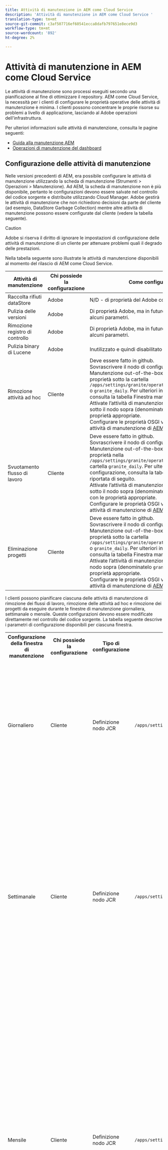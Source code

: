 ```yaml
---
title: Attività di manutenzione in AEM come Cloud Service
description: 'Attività di manutenzione in AEM come Cloud Service '
translation-type: tm+mt
source-git-commit: c3af507716ef60541ecca8dafb797651e8ece9d3
workflow-type: tm+mt
source-wordcount: '892'
ht-degree: 2%

---
```



# Attività di manutenzione in AEM come Cloud Service

Le attività di manutenzione sono processi eseguiti secondo una pianificazione al fine di ottimizzare il repository. AEM come Cloud Service, la necessità per i clienti di configurare le proprietà operative delle attività di manutenzione è minima. I clienti possono concentrare le proprie risorse su problemi a livello di applicazione, lasciando al Adobe  operazioni dell&#39;infrastruttura.

Per ulteriori informazioni sulle attività di manutenzione, consulta le pagine seguenti:

* [Guida alla manutenzione AEM](https://helpx.adobe.com/experience-manager/kb/AEM6-Maintenance-Guide.html)
* [Operazioni di manutenzione del dashboard](https://helpx.adobe.com/experience-manager/6-5/sites/administering/using/operations-dashboard.html#AutomatedMaintenanceTasks)

## Configurazione delle attività di manutenzione

Nelle versioni precedenti di AEM, era possibile configurare le attività di manutenzione utilizzando la scheda di manutenzione (Strumenti > Operazioni > Manutenzione). Ad AEM, la scheda di manutenzione non è più disponibile, pertanto le configurazioni devono essere salvate nel controllo del codice sorgente e distribuite utilizzando Cloud Manager.  Adobe gestirà le attività di manutenzione che non richiedono decisioni da parte del cliente (ad esempio, DataStore Garbage Collection) mentre altre attività di manutenzione possono essere configurate dal cliente (vedere la tabella seguente).

>[!CAUTION]
>
> Adobe si riserva il diritto di ignorare le impostazioni di configurazione delle attività di manutenzione di un cliente per attenuare problemi quali il degrado delle prestazioni.

Nella tabella seguente sono illustrate le attività di manutenzione disponibili al momento del rilascio di AEM come Cloud Service.

| Attività di manutenzione | Chi possiede la configurazione | Come configurare (facoltativo) |
|---|---|---|
| Raccolta rifiuti dataStore | Adobe | N/D - di proprietà del Adobe completamente  |
| Pulizia delle versioni | Adobe  | Di proprietà  Adobe, ma in futuro i clienti potranno configurare alcuni parametri. |
| Rimozione registro di controllo | Adobe  | Di proprietà  Adobe, ma in futuro i clienti potranno configurare alcuni parametri. |
| Pulizia binary di Lucene | Adobe  | Inutilizzato e quindi disabilitato dal Adobe . |
| Rimozione attività ad hoc | Cliente | Deve essere fatto in github. <br> Sovrascrivere il nodo di configurazione della finestra Manutenzione out-of-the-box in  `/libs` base alla creazione di proprietà sotto la cartella  `/apps/settings/granite/operations/maintenance/granite_weekly` o  `granite_daily`. Per ulteriori informazioni sulla configurazione, consulta la tabella Finestra manutenzione riportata di seguito. <br> Attivate l’attività di manutenzione aggiungendo un altro nodo sotto il nodo sopra (denominatelo  `granite_TaskPurgeTask`) con le proprietà appropriate. <br> Configurare le proprietà OSGI vedere la documentazione sulle attività di manutenzione di  [AEM 6.5](https://helpx.adobe.com/experience-manager/kb/AEM6-Maintenance-Guide.html) |
| Svuotamento flusso di lavoro | Cliente | Deve essere fatto in github. <br> Sovrascrivere il nodo di configurazione della finestra Manutenzione out-of-the-box in  `/libs` base alla creazione di proprietà nella `/apps/settings/granite/operations/maintenance/granite_weekly` cartella  `granite_daily`. Per ulteriori informazioni sulla configurazione, consulta la tabella Finestra manutenzione riportata di seguito. <br> Attivate l’attività di manutenzione aggiungendo un altro nodo sotto il nodo sopra (denominatelo  `granite_WorkflowPurgeTask`) con le proprietà appropriate. <br> Configurare le proprietà OSGI vedere la documentazione sulle attività di manutenzione di  [AEM 6.5](https://helpx.adobe.com/experience-manager/kb/AEM6-Maintenance-Guide.html) |
| Eliminazione progetti | Cliente | Deve essere fatto in github. <br> Sovrascrivere il nodo di configurazione della finestra Manutenzione out-of-the-box in  `/libs` base alla creazione di proprietà sotto la cartella  `/apps/settings/granite/operations/maintenance/granite_weekly` o  `granite_daily`. Per ulteriori informazioni sulla configurazione, consulta la tabella Finestra manutenzione riportata di seguito. <br> Attivate l’attività di manutenzione aggiungendo un nodo sotto il nodo sopra (denominatelo  `granite_ProjectPurgeTask`) con le proprietà appropriate. <br> Configurare le proprietà OSGI vedere la documentazione sulle attività di manutenzione di  [AEM 6.5](https://helpx.adobe.com/experience-manager/kb/AEM6-Maintenance-Guide.html) |

I clienti possono pianificare ciascuna delle attività di manutenzione di rimozione dei flussi di lavoro, rimozione delle attività ad hoc e rimozione dei progetti da eseguire durante le finestre di manutenzione giornaliera, settimanale o mensile. Queste configurazioni devono essere modificate direttamente nel controllo del codice sorgente. La tabella seguente descrive i parametri di configurazione disponibili per ciascuna finestra.

<table>
  <tr>
    <th>Configurazione della finestra di manutenzione</th>
    <th>Chi possiede la configurazione</th>
    <th>Tipo di configurazione</th>
    <th>Dove si trova</th>
    <th>Esempio</th>
    <th>Parametri</th>
  </tr>
  <tr>
    <td>Giornaliero</td>
    <td>Cliente</td>
    <td>Definizione nodo JCR</td>
    <td><code>/apps/settings/granite/operations/maintenance/granite_daily </code></td>
    <td>Vedi l'esempio di codice 1 seguente</td>
   <td>
    <ul>
    <li><strong>windowSchedule</strong> = day (questo valore non deve essere modificato)</li>
    <li><strong>windowStartTime</strong> = HH:MM con 24 ore di orologio. Definisce quando le attività di manutenzione associate alla finestra di manutenzione giornaliera devono iniziare a essere eseguite.</li>
    <li><strong>windowEndTime</strong> = HH:MM che utilizza come orologio da 24 ore. Definisce quando le attività di manutenzione associate alla finestra di manutenzione giornaliera devono interrompere l'esecuzione se non sono già state completate.</li>
    </ul> </td> 
  </tr>
  <tr>
    <td>Settimanale</td>
    <td>Cliente</td>
    <td>Definizione nodo JCR</td>
    <td><code>/apps/settings/granite/operations/maintenance/granite_weekly</code></td>
    <td>Vedi l'esempio di codice 2 seguente</td>
     <td>
    <ul>
    <li><strong>windowSchedule</strong> = settimanale (questo valore non deve essere modificato)</li>
    <li><strong>windowStartTime</strong> = HH:MM con 24 ore di orologio. Definisce quando le attività di manutenzione associate alla finestra di manutenzione settimanale devono iniziare a essere eseguite.</li>
    <li><strong>windowEndTime</strong> = HH:MM che utilizza come orologio da 24 ore. Definisce quando le attività di manutenzione associate alla finestra Manutenzione settimanale devono interrompere l'esecuzione se non sono già state completate.</li>
    <li><strong>windowScheduleWeekDays = array di 2 valori da 1 a 7. ad esempio [5,5].</strong> Il primo valore dell'array è il giorno iniziale in cui viene pianificato il processo e il secondo è il giorno finale in cui il processo viene interrotto. L'ora esatta dell'inizio e della fine è regolata rispettivamente da windowStartTime e windowEndTime.</li>
    </ul> </td> 
  </tr>
  <tr>
    <td>Mensile</td>
    <td>Cliente</td>
    <td>Definizione nodo JCR</td>
    <td><code>/apps/settings/granite/operations/maintenance/granite_monthly</code></td>
    <td>Cfr. codice di esempio 3 di seguito</td>
     <td>
    <ul>
    <li><strong>windowSchedule</strong> = day (questo valore non deve essere modificato)</li>
    <li><strong>windowStartTime</strong> = HH:MM con 24 ore di orologio. Definisce quando le attività di manutenzione associate alla finestra di manutenzione mensile devono iniziare a essere eseguite.</li>
    <li><strong>windowEndTime</strong> = HH:MM che utilizza come orologio da 24 ore. Definisce quando le attività di manutenzione associate alla finestra di manutenzione mensile devono interrompere l'esecuzione se non sono già state completate.</li>
    <li><strong>windowScheduleWeekDays = array di 2 valori da 1 a 7. ad esempio [5,5].</strong> Il primo valore dell'array è il giorno iniziale in cui viene pianificato il processo e il secondo è il giorno finale in cui il processo viene interrotto. L'ora esatta dell'inizio e della fine è regolata rispettivamente da windowStartTime e windowEndTime.</li>
    <li><strong>windowFirstLastStartDay - 0/1</strong> 0 per pianificare la prima settimana del mese o 1 per l'ultima settimana del mese. L'assenza di un valore consente di pianificare i processi quotidianamente secondo quanto stabilito da windowScheduleWeekday ogni mese.</li>
    </ul> </td> 
  </tr>
</table>

Esempio di codice 1

```xml
<?xml version="1.0" encoding="UTF-8"?>
<jcr:root xmlns:sling="http://sling.apache.org/jcr/sling/1.0" 
  xmlns:jcr="http://www.jcp.org/jcr/1.0" 
  jcr:primaryType="sling:Folder"
  sling:configCollectionInherit="true"
  sling:configPropertyInherit="true"
  windowSchedule="daily"
  windowStartTime="03:00"
  windowEndTime="05:00"
 />
```

Esempio di codice 2

```xml
<?xml version="1.0" encoding="UTF-8"?>
<jcr:root xmlns:sling="http://sling.apache.org/jcr/sling/1.0" 
   xmlns:jcr="http://www.jcp.org/jcr/1.0"
   jcr:primaryType="sling:Folder"
   sling:configCollectionInherit="true"
   sling:configPropertyInherit="true"
   windowEndTime="15:30"
   windowSchedule="weekly"
   windowScheduleWeekdays="[5,5]"
   windowStartTime="14:30"/>
```

Codice di esempio 3

```xml
<?xml version="1.0" encoding="UTF-8"?>
<jcr:root xmlns:sling="http://sling.apache.org/jcr/sling/1.0" 
   xmlns:jcr="http://www.jcp.org/jcr/1.0"
   jcr:primaryType="sling:Folder"
   sling:configCollectionInherit="true"
   sling:configPropertyInherit="true"
   windowEndTime="15:30"
   windowSchedule="monthly"
   windowFirstLastStartDay=0
   windowScheduleWeekdays="[5,5]"
   windowStartTime="14:30"/>
```
